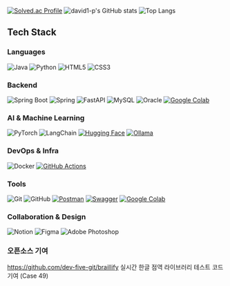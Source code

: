 [![Solved.ac Profile](http://mazassumnida.wtf/api/v2/generate_badge?boj=david1p)](https://solved.ac/david1p/)
![david1-p's GitHub stats](https://github-readme-stats.vercel.app/api?username=david1-p&count_private=true&show_icons=true)
![Top Langs](https://github-readme-stats.vercel.app/api/top-langs/?username=david1-p&layout=compact)


## Tech Stack

### Languages
![Java](https://img.shields.io/badge/java-007396?style=flat-square&logo=java&logoColor=white)
![Python](https://img.shields.io/badge/Python-3776AB?logo=python&logoColor=fff)
![HTML5](https://img.shields.io/badge/HTML5-e34f26?style=flat-square&logo=html5&logoColor=white)
![CSS3](https://img.shields.io/badge/CSS3-264de4?style=flat-square&logo=css3&logoColor=white)

### Backend
![Spring Boot](https://img.shields.io/badge/Spring%20Boot-6DB33F?style=flat-square&logo=springboot&logoColor=white)
![Spring](https://img.shields.io/badge/spring-6DB33F?style=flat-square&logo=spring&logoColor=white)
![FastAPI](https://img.shields.io/badge/fastapi-009688?style=flat-square&logo=fastapi&logoColor=white)
![MySQL](https://img.shields.io/badge/mysql-4479A1?style=flat-square&logo=mysql&logoColor=white)
![Oracle](https://img.shields.io/badge/oracle-F80000?style=flat-square&logo=oracle&logoColor=white)
[![Google Colab](https://img.shields.io/badge/Google%20Colab-F9AB00?logo=googlecolab&logoColor=fff)](#)

### AI & Machine Learning
![PyTorch](https://img.shields.io/badge/pytorch-EE4C2C?style=flat-square&logo=pytorch&logoColor=white)
![LangChain](https://img.shields.io/badge/LangChain-1c3c3c.svg?logo=langchain&logoColor=white)
[![Hugging Face](https://img.shields.io/badge/Hugging%20Face-FFD21E?logo=huggingface&logoColor=000)](#)
[![Ollama](https://img.shields.io/badge/Ollama-fff?logo=ollama&logoColor=000)](#)

### DevOps & Infra
![Docker](https://img.shields.io/badge/docker-2496ED?style=flat-square&logo=docker&logoColor=white)
[![GitHub Actions](https://img.shields.io/badge/GitHub_Actions-2088FF?logo=github-actions&logoColor=white)](#)

### Tools
![Git](https://img.shields.io/badge/git-F05032?style=flat-square&logo=git&logoColor=white)
![GitHub](https://img.shields.io/badge/github-181717?style=flat-square&logo=github&logoColor=white)
[![Postman](https://img.shields.io/badge/Postman-FF6C37?logo=postman&logoColor=white)](#)
[![Swagger](https://img.shields.io/badge/Swagger-85EA2D?logo=insomnia&logoColor=000)](#)
[![Google Colab](https://img.shields.io/badge/Google%20Colab-F9AB00?logo=googlecolab&logoColor=fff)](#)

### Collaboration & Design
![Notion](https://img.shields.io/badge/Notion-000000?style=flat-square&logo=notion&logoColor=white)
![Figma](https://img.shields.io/badge/Figma-F24E1E?style=flat-square&logo=figma&logoColor=white)
![Adobe Photoshop](https://img.shields.io/badge/adobe%20photoshop-31A8FF?style=flat-square&logo=adobephotoshop&logoColor=white)

### 오픈소스 기여
https://github.com/dev-five-git/braillify 실시간 한글 점역 라이브러리 테스트 코드 기여 (Case 49)
